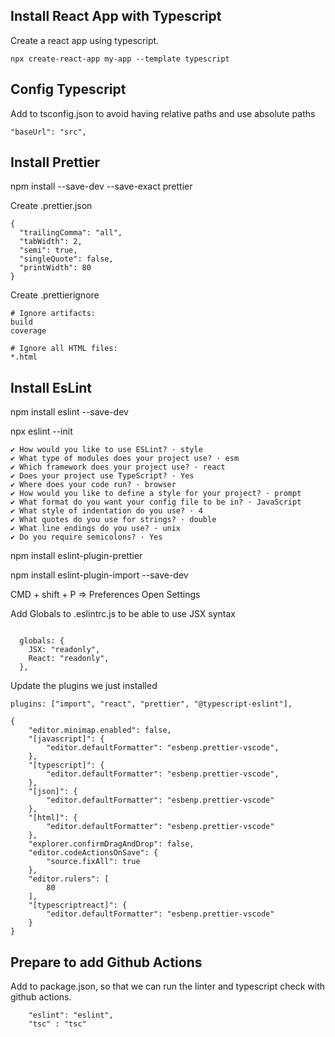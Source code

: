 ## Install React App with Typescript

Create a react app using typescript.

```
npx create-react-app my-app --template typescript
```
## Config Typescript

Add to tsconfig.json to avoid having relative paths and use
absolute paths

```
"baseUrl": "src",
```
## Install Prettier 

npm install --save-dev --save-exact prettier


Create .prettier.json
```
{
  "trailingComma": "all",
  "tabWidth": 2,
  "semi": true,
  "singleQuote": false,
  "printWidth": 80
}
```
Create .prettierignore

```
# Ignore artifacts:
build
coverage

# Ignore all HTML files:
*.html
```

## Install EsLint

npm install eslint --save-dev

npx eslint --init

```
✔ How would you like to use ESLint? · style
✔ What type of modules does your project use? · esm
✔ Which framework does your project use? · react
✔ Does your project use TypeScript? · Yes
✔ Where does your code run? · browser
✔ How would you like to define a style for your project? · prompt
✔ What format do you want your config file to be in? · JavaScript
✔ What style of indentation do you use? · 4
✔ What quotes do you use for strings? · double
✔ What line endings do you use? · unix
✔ Do you require semicolons? · Yes
```
npm install eslint-plugin-prettier

npm install eslint-plugin-import --save-dev

CMD + shift + P => Preferences Open Settings

Add Globals to .eslintrc.js to be able to use JSX syntax
```

  globals: {
    JSX: "readonly",
    React: "readonly",
  },
  ```
Update the plugins we just installed
```
plugins: ["import", "react", "prettier", "@typescript-eslint"],
```

```
{
    "editor.minimap.enabled": false,
    "[javascript]": {
        "editor.defaultFormatter": "esbenp.prettier-vscode",
    },
    "[typescript]": {
        "editor.defaultFormatter": "esbenp.prettier-vscode",
    },
    "[json]": {
        "editor.defaultFormatter": "esbenp.prettier-vscode"
    },
    "[html]": {
        "editor.defaultFormatter": "esbenp.prettier-vscode"
    },
    "explorer.confirmDragAndDrop": false,
    "editor.codeActionsOnSave": {
        "source.fixAll": true
    },
    "editor.rulers": [
        80
    ],
    "[typescriptreact]": {
        "editor.defaultFormatter": "esbenp.prettier-vscode"
    }
}
```

## Prepare to add Github Actions

Add to package.json, so that we can run the linter and typescript check with
github actions.

```
    "eslint": "eslint",
    "tsc" : "tsc"
```